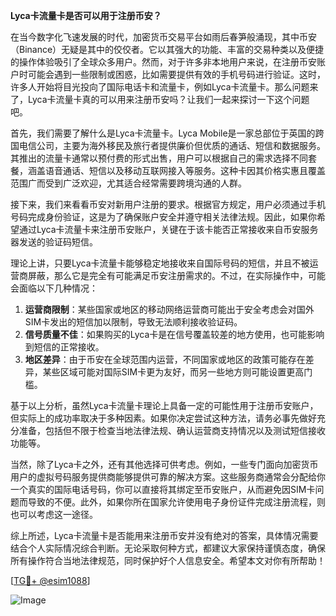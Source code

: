 **Lyca卡流量卡是否可以用于注册币安？**

在当今数字化飞速发展的时代，加密货币交易平台如雨后春笋般涌现，其中币安（Binance）无疑是其中的佼佼者。它以其强大的功能、丰富的交易种类以及便捷的操作体验吸引了全球众多用户。然而，对于许多非本地用户来说，在注册币安账户时可能会遇到一些限制或困惑，比如需要提供有效的手机号码进行验证。这时，许多人开始将目光投向了国际电话卡和流量卡，例如Lyca卡流量卡。那么问题来了，Lyca卡流量卡真的可以用来注册币安吗？让我们一起来探讨一下这个问题吧。

首先，我们需要了解什么是Lyca卡流量卡。Lyca Mobile是一家总部位于英国的跨国电信公司，主要为海外移民及旅行者提供廉价但优质的通话、短信和数据服务。其推出的流量卡通常以预付费的形式出售，用户可以根据自己的需求选择不同套餐，涵盖语音通话、短信以及移动互联网接入等服务。这种卡因其价格实惠且覆盖范围广而受到广泛欢迎，尤其适合经常需要跨境沟通的人群。

接下来，我们来看看币安对新用户注册的要求。根据官方规定，用户必须通过手机号码完成身份验证，这是为了确保账户安全并遵守相关法律法规。因此，如果你希望通过Lyca卡流量卡来注册币安账户，关键在于该卡能否正常接收来自币安服务器发送的验证码短信。

理论上讲，只要Lyca卡流量卡能够稳定地接收来自国际号码的短信，并且不被运营商屏蔽，那么它是完全有可能满足币安注册需求的。不过，在实际操作中，可能会面临以下几种情况：

1. **运营商限制**：某些国家或地区的移动网络运营商可能出于安全考虑会对国外SIM卡发出的短信加以限制，导致无法顺利接收验证码。
2. **信号质量不佳**：如果购买的Lyca卡是在信号覆盖较差的地方使用，也可能影响到短信的正常接收。
3. **地区差异**：由于币安在全球范围内运营，不同国家或地区的政策可能存在差异，某些区域可能对国际SIM卡更为友好，而另一些地方则可能设置更高门槛。

基于以上分析，虽然Lyca卡流量卡理论上具备一定的可能性用于注册币安账户，但实际上的成功率取决于多种因素。如果你决定尝试这种方法，请务必事先做好充分准备，包括但不限于检查当地法律法规、确认运营商支持情况以及测试短信接收功能等。

当然，除了Lyca卡之外，还有其他选择可供考虑。例如，一些专门面向加密货币用户的虚拟号码服务提供商能够提供可靠的解决方案。这些服务商通常会分配给你一个真实的国际电话号码，你可以直接将其绑定至币安账户，从而避免因SIM卡问题而导致的不便。此外，如果你所在国家允许使用电子身份证件完成注册流程，则也可以考虑这一途径。

综上所述，Lyca卡流量卡是否能用来注册币安并没有绝对的答案，具体情况需要结合个人实际情况综合判断。无论采取何种方式，都建议大家保持谨慎态度，确保所有操作符合当地法律规范，同时保护好个人信息安全。希望本文对你有所帮助！

[[TG💪+ @esim1088](https://t.me/s/esim1088)]

![Image](https://i.postimg.cc/4NQfJmqS/Snipaste-2025-05-13-00-14-12.png)